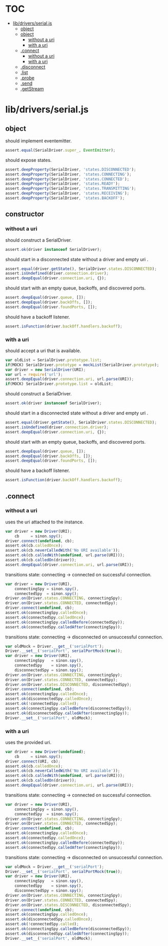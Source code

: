 # TOC
   - [lib/drivers/serial.js](#libdriversserialjs)
     - [object](#libdriversserialjs-object)
     - [object](#libdriversserialjs-object)
       - [without a uri](#libdriversserialjs-constructor-without-a-uri)
       - [with a uri](#libdriversserialjs-constructor-with-a-uri)
     - [.connect](#libdriversserialjs-connect)
       - [without a uri](#libdriversserialjs-connect-without-a-uri)
       - [with a uri](#libdriversserialjs-connect-with-a-uri)
     - [.disconnect](#libdriversserialjs-disconnect)
     - [.list](#libdriversserialjs-list)
     - [.probe](#libdriversserialjs-probe)
     - [.send](#libdriversserialjs-send)
     - [.getStream](#libdriversserialjs-getstream)
<a name=""></a>
 
<a name="libdriversserialjs"></a>
# lib/drivers/serial.js
<a name="libdriversserialjs-object"></a>
## object
should implement eventemitter.

```js
assert.equal(SerialDriver.super_, EventEmitter);
```

should expose states.

```js
assert.deepProperty(SerialDriver, 'states.DISCONNECTED');
assert.deepProperty(SerialDriver, 'states.CONNECTING');
assert.deepProperty(SerialDriver, 'states.CONNECTED');
assert.deepProperty(SerialDriver, 'states.READY');
assert.deepProperty(SerialDriver, 'states.TRANSMITTING');
assert.deepProperty(SerialDriver, 'states.RECEIVING');
assert.deepProperty(SerialDriver, 'states.BACKOFF');
```

<a name="libdriversserialjs-constructor"></a>
## constructor
<a name="libdriversserialjs-constructor-without-a-uri"></a>
### without a uri
should construct a SerialDriver.

```js
assert.ok(driver instanceof SerialDriver);
```

should start in a disconnected state without a driver and empty uri .

```js
assert.equal(driver.getState(), SerialDriver.states.DISCONNECTED);
assert.isUndefined(driver.connection.driver);
assert.deepEqual(driver.connection.uri, {});
```

should start with an empty queue, backoffs, and discovered ports.

```js
assert.deepEqual(driver.queue, []);
assert.deepEqual(driver.backOffs, []);
assert.deepEqual(driver.foundPorts, []);
```

should have a backoff listener.

```js
assert.isFunction(driver.backOff.handlers.backoff);
```

<a name="libdriversserialjs-constructor-with-a-uri"></a>
### with a uri
should accept a uri that is available.

```js
var	oldList = SerialDriver.prototype.list;
if(MOCK) SerialDriver.prototype = mockList(SerialDriver.prototype);
var driver = new SerialDriver(URI);
var url = require('url'); 
assert.deepEqual(driver.connection.uri, url.parse(URI));
if(MOCK) SerialDriver.prototype.list = oldList;
```

should construct a SerialDriver.

```js
assert.ok(driver instanceof SerialDriver);
```

should start in a disconnected state without a driver and empty uri .

```js
assert.equal(driver.getState(), SerialDriver.states.DISCONNECTED);
assert.isUndefined(driver.connection.driver);
assert.deepEqual(driver.connection.uri, {});
```

should start with an empty queue, backoffs, and discovered ports.

```js
assert.deepEqual(driver.queue, []);
assert.deepEqual(driver.backOffs, []);
assert.deepEqual(driver.foundPorts, []);
```

should have a backoff listener.

```js
assert.isFunction(driver.backOff.handlers.backoff);
```

<a name="libdriversserialjs-connect"></a>
## .connect
<a name="libdriversserialjs-connect-without-a-uri"></a>
### without a uri
uses the uri attached to the instance.

```js
var driver = new Driver(URI);
	cb 	   = sinon.spy();
driver.connect(undefined, cb);
assert.ok(cb.calledOnce);
assert.ok(cb.neverCalledWith('No URI available'));
assert.ok(cb.calledWith(undefined, url.parse(URI)));
assert.ok(cb.calledOn(driver));
assert.deepEqual(driver.connection.uri, url.parse(URI));
```

transitions state: connecting -> connected on successful connection.

```js
var driver = new Driver(URI),
	connectingSpy = sinon.spy(),
	connectedSpy  = sinon.spy();
driver.on(Driver.states.CONNECTING, connectingSpy);
driver.on(Driver.states.CONNECTED, connectedSpy);
driver.connect(undefined, cb);
assert.ok(connectingSpy.calledOnce);
assert.ok(connectedSpy.calledOnce);
assert.ok(connectingSpy.calledBefore(connectedSpy));
assert.ok(connectedSpy.calledAfter(connectingSpy));
```

transitions state: connecting -> disconnected on unsuccessful connection.

```js
var oldMock = Driver.__get__('serialPort');
Driver.__set__('serialPort', serialPortMock(true));
var driver = new Driver(URI),
	connectingSpy   = sinon.spy(),
	connectedSpy    = sinon.spy(),
	disconnectedSpy = sinon.spy();
driver.on(Driver.states.CONNECTING, connectingSpy);
driver.on(Driver.states.CONNECTED, connectedSpy);
driver.on(Driver.states.DISCONNECTED, disconnectedSpy);
driver.connect(undefined, cb);
assert.ok(connectingSpy.calledOnce);
assert.ok(disconnectedSpy.calledOnce);
assert.ok(!connectedSpy.called);
assert.ok(connectingSpy.calledBefore(disconnectedSpy));
assert.ok(disconnectedSpy.calledAfter(connectingSpy));
Driver.__set__('serialPort', oldMock);
```

<a name="libdriversserialjs-connect-with-a-uri"></a>
### with a uri
uses the provided uri.

```js
var driver = new Driver(undefined);
    cb     = sinon.spy();
driver.connect(URI, cb);
assert.ok(cb.calledOnce);
assert.ok(cb.neverCalledWith('No URI available'));
assert.ok(cb.calledWith(undefined, url.parse(URI)));
assert.ok(cb.calledOn(driver));
assert.deepEqual(driver.connection.uri, url.parse(URI));
```

transitions state: connecting -> connected on successful connection.

```js
var driver = new Driver(URI),
	connectingSpy = sinon.spy(),
	connectedSpy  = sinon.spy();
driver.on(Driver.states.CONNECTING, connectingSpy);
driver.on(Driver.states.CONNECTED, connectedSpy);
driver.connect(undefined, cb);
assert.ok(connectingSpy.calledOnce);
assert.ok(connectedSpy.calledOnce);
assert.ok(connectingSpy.calledBefore(connectedSpy));
assert.ok(connectedSpy.calledAfter(connectingSpy));
```

transitions state: connecting -> disconnected on unsuccessful connection.

```js
var oldMock = Driver.__get__('serialPort');
Driver.__set__('serialPort', serialPortMock(true));
var driver = new Driver(URI),
	connectingSpy   = sinon.spy(),
	connectedSpy    = sinon.spy(),
	disconnectedSpy = sinon.spy();
driver.on(Driver.states.CONNECTING, connectingSpy);
driver.on(Driver.states.CONNECTED, connectedSpy);
driver.on(Driver.states.DISCONNECTED, disconnectedSpy);
driver.connect(undefined, cb);
assert.ok(connectingSpy.calledOnce);
assert.ok(disconnectedSpy.calledOnce);
assert.ok(!connectedSpy.called);
assert.ok(connectingSpy.calledBefore(disconnectedSpy));
assert.ok(disconnectedSpy.calledAfter(connectingSpy));
Driver.__set__('serialPort', oldMock);
```

